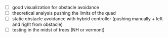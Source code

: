 - [ ] good visualization for obstacle avoidance 
- [ ] theoretical analysis pushing the limits of the quad
- [ ] static obstacle avoidance with hybrid controller (pushing manually + left and right from obstacle)
- [ ] testing in the midst of trees (NH or vermont)
